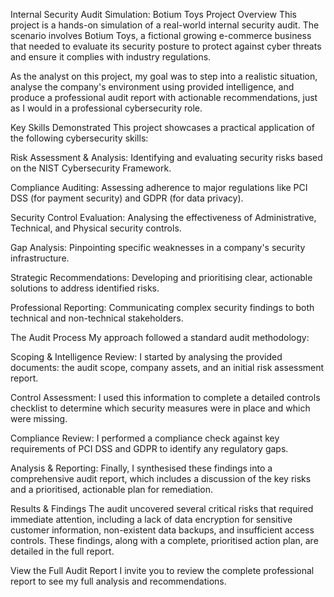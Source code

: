 Internal Security Audit Simulation: Botium Toys
Project Overview
This project is a hands-on simulation of a real-world internal security audit. The scenario involves Botium Toys, a fictional growing e-commerce business that needed to evaluate its security posture to protect against cyber threats and ensure it complies with industry regulations.

As the analyst on this project, my goal was to step into a realistic situation, analyse the company's environment using provided intelligence, and produce a professional audit report with actionable recommendations, just as I would in a professional cybersecurity role.

Key Skills Demonstrated
This project showcases a practical application of the following cybersecurity skills:

Risk Assessment & Analysis: Identifying and evaluating security risks based on the NIST Cybersecurity Framework.

Compliance Auditing: Assessing adherence to major regulations like PCI DSS (for payment security) and GDPR (for data privacy).

Security Control Evaluation: Analysing the effectiveness of Administrative, Technical, and Physical security controls.

Gap Analysis: Pinpointing specific weaknesses in a company's security infrastructure.

Strategic Recommendations: Developing and prioritising clear, actionable solutions to address identified risks.

Professional Reporting: Communicating complex security findings to both technical and non-technical stakeholders.

The Audit Process
My approach followed a standard audit methodology:

Scoping & Intelligence Review: I started by analysing the provided documents: the audit scope, company assets, and an initial risk assessment report.

Control Assessment: I used this information to complete a detailed controls checklist to determine which security measures were in place and which were missing.

Compliance Review: I performed a compliance check against key requirements of PCI DSS and GDPR to identify any regulatory gaps.

Analysis & Reporting: Finally, I synthesised these findings into a comprehensive audit report, which includes a discussion of the key risks and a prioritised, actionable plan for remediation.

Results & Findings
The audit uncovered several critical risks that required immediate attention, including a lack of data encryption for sensitive customer information, non-existent data backups, and insufficient access controls. These findings, along with a complete, prioritised action plan, are detailed in the full report.

View the Full Audit Report
I invite you to review the complete professional report to see my full analysis and recommendations.
